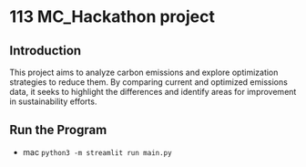 # 113 MC_Hackathon project
## Introduction
This project aims to analyze carbon emissions and explore optimization strategies to reduce them. By comparing current and optimized emissions data, it seeks to highlight the differences and identify areas for improvement in sustainability efforts.
## Run the Program
- mac ``python3 -m streamlit run main.py``
